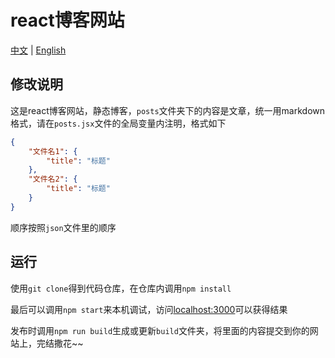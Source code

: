 # **react博客网站**

[中文](#) \| [English](README.md)

## 修改说明

这是react博客网站，静态博客，`posts`文件夹下的内容是文章，统一用markdown格式，请在`posts.jsx`文件的全局变量内注明，格式如下
```json
{
    "文件名1": {
        "title": "标题"
    },
    "文件名2": {
        "title": "标题"
    }
}
```
顺序按照`json`文件里的顺序

## 运行

使用`git clone`得到代码仓库，在仓库内调用`npm install`

最后可以调用`npm start`来本机调试，访问[localhost:3000](http://localhost:3000)可以获得结果

发布时调用`npm run build`生成或更新`build`文件夹，将里面的内容提交到你的网站上，完结撒花~~